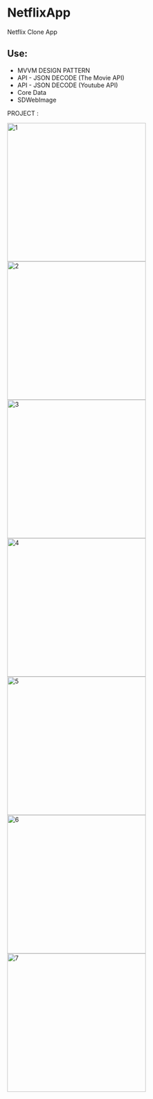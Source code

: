 # NetflixApp

Netflix Clone App

## Use:
- MVVM DESIGN PATTERN
- API - JSON DECODE (The Movie API)
- API - JSON DECODE (Youtube API)
- Core Data
- SDWebImage

PROJECT : 

<img width="320" alt="1" src="https://user-images.githubusercontent.com/65239293/234122428-fe0dab57-e99c-4c46-9a47-941adcf0f71f.png">

<img width="320" alt="2" src="https://user-images.githubusercontent.com/65239293/234122450-a4c62011-d5bd-442d-a8a6-68e3b74a863b.png">

<img width="320" alt="3" src="https://user-images.githubusercontent.com/65239293/234122484-9dbeea7a-fb9a-42d7-9325-6d1598521a82.png">

<img width="320" alt="4" src="https://user-images.githubusercontent.com/65239293/234122684-cab1a1ce-57ff-41dc-9a52-01a5e4f0945f.png">

<img width="320" alt="5" src="https://user-images.githubusercontent.com/65239293/234122719-313b8e03-a5a5-40dd-be6c-c7fdae1e3ca2.png">

<img width="320" alt="6" src="https://user-images.githubusercontent.com/65239293/234122747-57b507c3-e255-419a-ab94-12f06ab77199.png">

<img width="320" alt="7" src="https://user-images.githubusercontent.com/65239293/234122809-57710459-c996-4808-b2c5-dad015ba350b.png">
